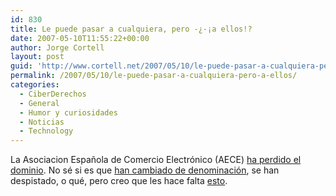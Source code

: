 ```yaml
---
id: 830
title: Le puede pasar a cualquiera, pero -¿-¡a ellos!?
date: 2007-05-10T11:55:22+00:00
author: Jorge Cortell
layout: post
guid: 'http://www.cortell.net/2007/05/10/le-puede-pasar-a-cualquiera-pero-%c2%a1a-ellos/'
permalink: /2007/05/10/le-puede-pasar-a-cualquiera-pero-a-ellos/
categories:
  - CiberDerechos
  - General
  - Humor y curiosidades
  - Noticias
  - Technology
---
```

La Asociacion Española de Comercio Electrónico (AECE) <a title="AECE" target="_blank" href="http://www.aece.org/">ha perdido el dominio</a>. No sé si es que <a title="AECEM" target="_blank" href="http://www.aecem.org">han cambiado de denominación</a>, se han despistado, o qué, pero creo que les hace falta <a title="ecuperatudominio.org" target="_blank" href="http://www.recuperatudominio.org/">esto</a>.